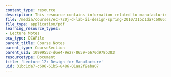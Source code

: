 ```yaml
---
content_type: resource
description: This resource contains information related to manufacturing.
file: /media/courses/ec-720j-d-lab-ii-design-spring-2010/31bc1da7c60661b5848601aa2f9eba07_MITEC_720JS10_lec12.pdf
file_type: application/pdf
learning_resource_types:
- Lecture Notes
ocw_type: OCWFile
parent_title: Course Notes
parent_type: CourseSection
parent_uid: 10999552-d6e4-9e27-8659-6670d978b383
resourcetype: Document
title: 'Lecture 12: Design for Manufacture'
uid: 31bc1da7-c606-61b5-8486-01aa2f9eba07
---
```


